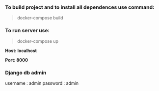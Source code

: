 
### To build project and to install all dependences use command:

>docker-compose build

### To run server use:

>docker-compose up


**Host: localhost**

**Port: 8000**


### Django db admin

username : admin 
password : admin
